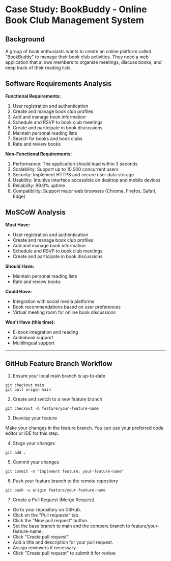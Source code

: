 # Case Study: BookBuddy - Online Book Club Management System

## Background

A group of book enthusiasts wants to create an online platform called "BookBuddy" to manage their book club activities.
They need a web application that allows members to organize meetings, discuss books, and keep track of their reading
lists.

## Software Requirements Analysis

**Functional Requirements:**

1. User registration and authentication
2. Create and manage book club profiles
3. Add and manage book information
4. Schedule and RSVP to book club meetings
5. Create and participate in book discussions
6. Maintain personal reading lists
7. Search for books and book clubs
8. Rate and review books

**Non-Functional Requirements:**

1. Performance: The application should load within 3 seconds
2. Scalability: Support up to 10,000 concurrent users
3. Security: Implement HTTPS and secure user data storage
4. Usability: Intuitive interface accessible on desktop and mobile devices
5. Reliability: 99.9% uptime
6. Compatibility: Support major web browsers (Chrome, Firefox, Safari, Edge)

## MoSCoW Analysis

**Must Have:**

- User registration and authentication
- Create and manage book club profiles
- Add and manage book information
- Schedule and RSVP to book club meetings
- Create and participate in book discussions

**Should Have:**

- Maintain personal reading lists
- Rate and review books

**Could Have:**

- Integration with social media platforms
- Book recommendations based on user preferences
- Virtual meeting room for online book discussions

**Won't Have (this time):**

- E-book integration and reading
- Audiobook support
- Multilingual support

---

## GitHub Feature Branch Workflow

1. Ensure your local main branch is up-to-date

```shell
git checkout main
git pull origin main
```

2. Create and switch to a new feature branch

```text
git checkout -b feature/your-feature-name
```

3. Develop your feature

Make your changes in the feature branch. You can use your preferred code editor or IDE for this step.

4. Stage your changes

```text
git add .
```

5. Commit your changes

```shell
git commit -m "Implement feature: your-feature-name"
```

6. Push your feature branch to the remote repository

```shell
git push -u origin feature/your-feature-name
```

7. Create a Pull Request (Merge Request)

- Go to your repository on GitHub.
- Click on the "Pull requests" tab.
- Click the "New pull request" button.
- Set the base branch to main and the compare branch to feature/your-feature-name.
- Click "Create pull request".
- Add a title and description for your pull request.
- Assign reviewers if necessary.
- Click "Create pull request" to submit it for review.